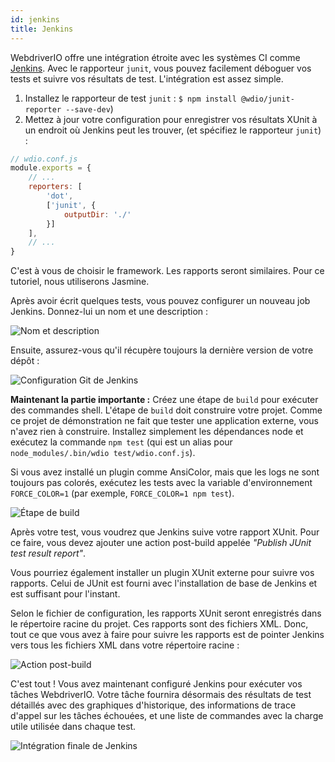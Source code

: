 ```yaml
---
id: jenkins
title: Jenkins
---
```


WebdriverIO offre une intégration étroite avec les systèmes CI comme [Jenkins](https://jenkins-ci.org). Avec le rapporteur `junit`, vous pouvez facilement déboguer vos tests et suivre vos résultats de test. L'intégration est assez simple.

1. Installez le rapporteur de test `junit` : `$ npm install @wdio/junit-reporter --save-dev`)
1. Mettez à jour votre configuration pour enregistrer vos résultats XUnit à un endroit où Jenkins peut les trouver,
    (et spécifiez le rapporteur `junit`) :

```js
// wdio.conf.js
module.exports = {
    // ...
    reporters: [
        'dot',
        ['junit', {
            outputDir: './'
        }]
    ],
    // ...
}
```

C'est à vous de choisir le framework. Les rapports seront similaires.
Pour ce tutoriel, nous utiliserons Jasmine.

Après avoir écrit quelques tests, vous pouvez configurer un nouveau job Jenkins. Donnez-lui un nom et une description :

![Nom et description](/img/jenkins/jobname.png "Nom et description")

Ensuite, assurez-vous qu'il récupère toujours la dernière version de votre dépôt :

![Configuration Git de Jenkins](/img/jenkins/gitsetup.png "Configuration Git de Jenkins")

**Maintenant la partie importante :** Créez une étape de `build` pour exécuter des commandes shell. L'étape de `build` doit construire votre projet. Comme ce projet de démonstration ne fait que tester une application externe, vous n'avez rien à construire. Installez simplement les dépendances node et exécutez la commande `npm test` (qui est un alias pour `node_modules/.bin/wdio test/wdio.conf.js`).

Si vous avez installé un plugin comme AnsiColor, mais que les logs ne sont toujours pas colorés, exécutez les tests avec la variable d'environnement `FORCE_COLOR=1` (par exemple, `FORCE_COLOR=1 npm test`).

![Étape de build](/img/jenkins/runjob.png "Étape de build")

Après votre test, vous voudrez que Jenkins suive votre rapport XUnit. Pour ce faire, vous devez ajouter une action post-build appelée _"Publish JUnit test result report"_.

Vous pourriez également installer un plugin XUnit externe pour suivre vos rapports. Celui de JUnit est fourni avec l'installation de base de Jenkins et est suffisant pour l'instant.

Selon le fichier de configuration, les rapports XUnit seront enregistrés dans le répertoire racine du projet. Ces rapports sont des fichiers XML. Donc, tout ce que vous avez à faire pour suivre les rapports est de pointer Jenkins vers tous les fichiers XML dans votre répertoire racine :

![Action post-build](/img/jenkins/postjob.png "Action post-build")

C'est tout ! Vous avez maintenant configuré Jenkins pour exécuter vos tâches WebdriverIO. Votre tâche fournira désormais des résultats de test détaillés avec des graphiques d'historique, des informations de trace d'appel sur les tâches échouées, et une liste de commandes avec la charge utile utilisée dans chaque test.

![Intégration finale de Jenkins](/img/jenkins/final.png "Intégration finale de Jenkins")
